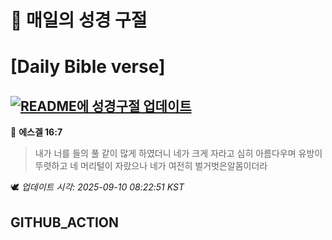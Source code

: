 # 🙏 매일의 성경 구절
# [Daily Bible verse]
## [![README에 성경구절 업데이트](https://github.com/DONGSUKA/first_test/actions/workflows/update-readme-bible.yml/badge.svg)](https://github.com/DONGSUKA/first_test/actions/workflows/update-readme-bible.yml)
<!-- START_BIBLE_VERSE -->
📖 **에스겔 16:7**
> 내가 너를 들의 풀 같이 많게 하였더니 네가 크게 자라고 심히 아름다우며 유방이 뚜렷하고 네 머리털이 자랐으나 네가 여전히 벌거벗은알몸이더라

🕊️ _업데이트 시각: 2025-09-10 08:22:51 KST_
  <!-- END_BIBLE_VERSE -->
## GITHUB_ACTION

